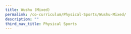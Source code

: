 ```yaml
---
title: Wushu (Mixed)
permalink: /co-curriculum/Physical-Sports/Wushu-Mixed/
description: ""
third_nav_title: Physical Sports
---
```

